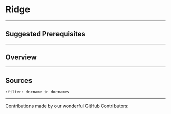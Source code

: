 # Ridge

---

## Suggested Prerequisites

---

## Overview

---

## Sources

```{bibliography}
:filter: docname in docnames
```

---

Contributions made by our wonderful GitHub Contributors:
